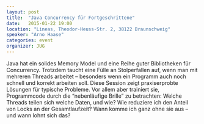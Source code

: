 ```yaml
---
layout: post
title:  "Java Concurrency für Fortgeschrittene"
date:   2015-01-22 19:00
location: "Lineas, Theodor-Heuss-Str. 2, 38122 Braunschweig"
speaker: "Arno Haase"
categories: event
organizer: JUG
---
```

Java hat ein solides Memory Model und eine Reihe guter Bibliotheken
für Concurrency. Trotzdem taucht eine Fülle an Stolperfallen auf, wenn
man mit mehreren Threads arbeitet – besonders wenn ein Programm auch
noch schnell und korrekt arbeiten soll.
Diese Session zeigt praxiserprobte Lösungen für typische Probleme. Vor
allem aber trainiert sie, Programmcode durch die “nebenläufige Brille”
zu betrachten: Welche Threads teilen sich welche Daten, und wie? Wie
reduziere ich den Anteil von Locks an der Gesamtlaufzeit? Wann komme
ich ganz ohne sie aus – und wann lohnt sich das?
